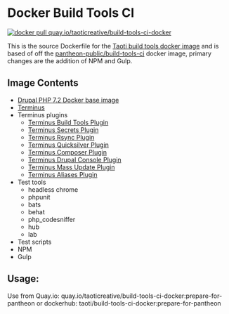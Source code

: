 # Docker Build Tools CI

[![docker pull quay.io/taoticreative/build-tools-ci-docker](https://img.shields.io/badge/image-quay-blue.svg)](https://quay.io/repository/taoticreative/build-tools-ci-docker)

This is the source Dockerfile for the [Taoti build tools docker image](https://quay.io/repository/taoticreative/build-tools-ci-docker) and is based of off the [pantheon-public/build-tools-ci](https://quay.io/repository/pantheon-public/build-tools-ci) docker image, primary changes are the addition of NPM and Gulp.

## Image Contents

- [Drupal PHP 7.2 Docker base image](https://github.com/drupal-docker/php/tree/master/7.2)
- [Terminus](https://github.com/pantheon-systems/terminus)
- Terminus plugins
  - [Terminus Build Tools Plugin](https://github.com/pantheon-systems/terminus-build-tools-plugin)
  - [Terminus Secrets Plugin](https://github.com/pantheon-systems/terminus-secrets-plugin)
  - [Terminus Rsync Plugin](https://github.com/pantheon-systems/terminus-rsync)
  - [Terminus Quicksilver Plugin](https://github.com/pantheon-systems/terminus-quicksilver-plugin)
  - [Terminus Composer Plugin](https://github.com/pantheon-systems/terminus-composer-plugin)
  - [Terminus Drupal Console Plugin](https://github.com/pantheon-systems/terminus-drupal-console-plugin)
  - [Terminus Mass Update Plugin](https://github.com/pantheon-systems/terminus-mass-update)
  - [Terminus Aliases Plugin](https://github.com/pantheon-systems/terminus-aliases-plugin)
- Test tools
  - headless chrome
  - phpunit
  - bats
  - behat
  - php_codesniffer
  - hub
  - lab
- Test scripts
- NPM
- Gulp

## Usage:
Use from Quay.io: quay.io/taoticreative/build-tools-ci-docker:prepare-for-pantheon
or dockerhub: taoti/build-tools-ci-docker:prepare-for-pantheon
